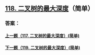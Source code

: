 ## [118. 二叉树的最大深度](https://leetcode-cn.com/problems/merge-two-sorted-lists/)（简单）





### 答案：



#### [上一题（117. 二叉树的最大深度）(简单)](https://github.com/sdwwld/leetCode/blob/master/src/main/java/com/wld/java/leetcode/leetCode0117.md)

#### [下一题（119. 二叉树的最大深度）(简单)](https://github.com/sdwwld/leetCode/blob/master/src/main/java/com/wld/java/leetcode/leetCode0119.md)